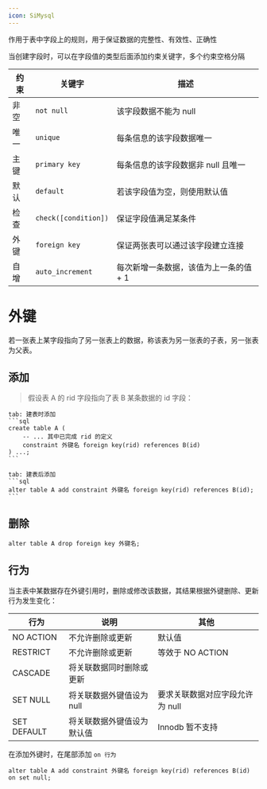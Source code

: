 ```yaml
---
icon: SiMysql
---
```

作用于表中字段上的规则，用于保证数据的完整性、有效性、正确性

当创建字段时，可以在字段值的类型后面添加约束关键字，多个约束空格分隔

|约束|关键字|描述|
| ------| --------| ----------------------------------------|
|非空| `not null` |该字段数据不能为 null|
|唯一| `unique` |每条信息的该字段数据唯一|
|主键| `primary key` |每条信息的该字段数据非 null 且唯一|
|默认| `default` |若该字段值为空，则使用默认值|
|检查| `check([condition])` |保证字段值满足某条件|
|外键| `foreign key` |保证两张表可以通过该字段建立连接|
|自增| `auto_increment` |每次新增一条数据，该值为上一条的值 + 1|
# 外键

若一张表上某字段指向了另一张表上的数据，称该表为另一张表的子表，另一张表为父表。
## 添加

> 假设表 A 的 rid 字段指向了表 B 某条数据的 id 字段：

````tabs
tab: 建表时添加
```sql
create table A (
    -- ... 其中已完成 rid 的定义
    constraint 外键名 foreign key(rid) references B(id)
) ...;
```

tab: 建表后添加
```sql
alter table A add constraint 外键名 foreign key(rid) references B(id);
```
````
## 删除

```mysql
alter table A drop foreign key 外键名;
```
## 行为

当主表中某数据存在外键引用时，删除或修改该数据，其结果根据外键删除、更新行为发生变化：

| 行为          | 说明              | 其他                 |
| ----------- | --------------- | ------------------ |
| NO ACTION   | 不允许删除或更新        | 默认值                |
| RESTRICT    | 不允许删除或更新        | 等效于 NO ACTION      |
| CASCADE     | 将关联数据同时删除或更新    |                    |
| SET NULL    | 将关联数据外键值设为 null | 要求关联数据对应字段允许为 null |
| SET DEFAULT | 将关联数据外键值设为默认值   | Innodb 暂不支持        |

在添加外键时，在尾部添加 `on 行为`

```mysql
alter table A add constraint 外键名 foreign key(rid) references B(id) on set null;
```
